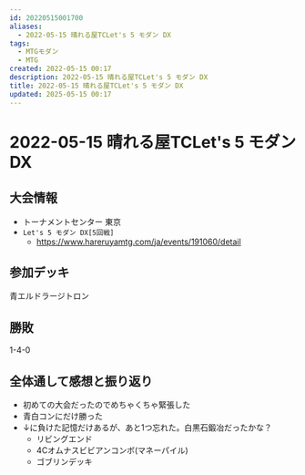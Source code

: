 ```yaml
---
id: 20220515001700
aliases:
  - 2022-05-15 晴れる屋TCLet's 5 モダン DX
tags:
  - MTGモダン
  - MTG
created: 2022-05-15 00:17
description: 2022-05-15 晴れる屋TCLet's 5 モダン DX
title: 2022-05-15 晴れる屋TCLet's 5 モダン DX
updated: 2025-05-15 00:17
---
```


# 2022-05-15 晴れる屋TCLet's 5 モダン DX

## 大会情報

- トーナメントセンター 東京
- `Let's 5 モダン DX[5回戦]`
    - https://www.hareruyamtg.com/ja/events/191060/detail

## 参加デッキ

青エルドラージトロン

## 勝敗
1-4-0

## 全体通して感想と振り返り

- 初めての大会だったのでめちゃくちゃ緊張した
- 青白コンにだけ勝った
- ↓に負けた記憶だけあるが、あと1つ忘れた。白黒石鍛冶だったかな？
    - リビングエンド
    - 4Cオムナスビビアンコンボ(マネーパイル)
    - ゴブリンデッキ

